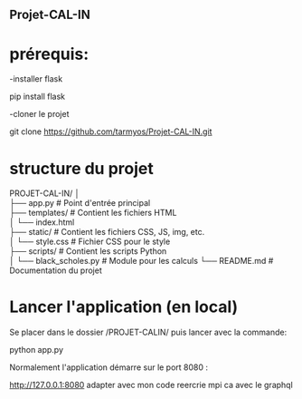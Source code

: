 ## Projet-CAL-IN

# prérequis:

-installer flask

pip install flask



-cloner le projet

git clone https://github.com/tarmyos/Projet-CAL-IN.git



# structure du projet
PROJET-CAL-IN/
│  
├── app.py                 # Point d'entrée principal  
├── templates/             # Contient les fichiers HTML  
│   └── index.html         
├── static/                # Contient les fichiers CSS, JS, img, etc.  
│   └── style.css          # Fichier CSS pour le style  
├── scripts/               # Contient les scripts Python  
│   └── black_scholes.py   # Module pour les calculs
└── README.md              # Documentation du projet


# Lancer l'application (en local)

Se placer dans le dossier /PROJET-CALIN/ puis lancer avec la commande: 

python app.py



Normalement l'application démarre sur le port 8080 :

http://127.0.0.1:8080 adapter avec mon code  reercrie mpi ca avec le graphql

